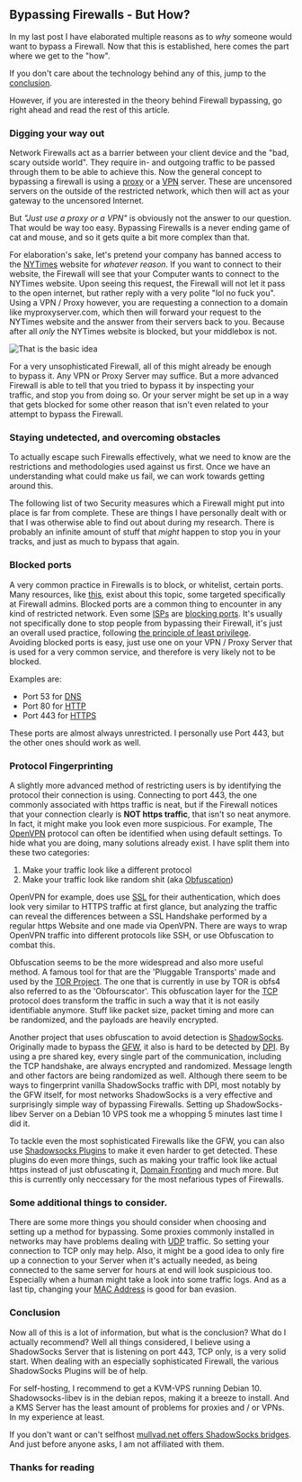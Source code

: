 ## Bypassing Firewalls - But How?

In my last post I have elaborated multiple reasons as to *why* someone
would want to bypass a Firewall. Now that this is established, here
comes the part where we get to the "how".

If you don\'t care about the technology behind any of this, jump to the
[conclusion](/bypassing-firewalls-but-how#c70 "conclusion").

However, if you are interested in the theory behind Firewall bypassing,
go right ahead and read the rest of this article.

### Digging your way out

Network Firewalls act as a barrier between your client device and the
"bad, scary outside world". They require in- and outgoing traffic to be
passed through them to be able to achieve this. Now the general concept
to bypassing a firewall is using a
[proxy](https://en.wikipedia.org/wiki/Proxy_server "Proxy server - Wikipedia") or a
[VPN](https://en.wikipedia.org/wiki/VPN "VPN Server - Wikipedia") server.
These are uncensored servers on the outside of the restricted network,
which then will act as your gateway to the uncensored Internet.

But *"Just use a proxy or a VPN"* is obviously not the answer to our
question. That would be way too easy. Bypassing Firewalls is a never
ending game of cat and mouse, and so it gets quite a bit more complex
than that. 

For elaboration\'s sake, let's pretend your company has banned access to
the [NYTimes](https://www.nytimes.com/ "NYTimes") website for *whatever
reason*. If you want to connect to their website, the Firewall will see
that your Computer wants to connect to the NYTimes website. Upon seeing
this request, the Firewall will not let it pass to the open internet,
but rather reply with a very polite "lol no fuck you". Using a VPN /
Proxy however, you are requesting a connection to a domain like
myproxyserver.com, which then will forward your request to the NYTimes
website and the answer from their servers back to you. Because after all
*only* the NYTimes website is blocked, but your middlebox is not.

![That is the basic
idea](/fileadmin/_processed_/e/8/csm_fw2_1bb9f2a5af.png)

For a very unsophisticated Firewall, all of this might already be enough
to bypass it. Any VPN or Proxy Server may suffice. But a more advanced
Firewall is able to tell that you tried to bypass it by inspecting your
traffic, and stop you from doing so. Or your server might be set up in a
way that gets blocked for some other reason that isn\'t even related to
your attempt to bypass the Firewall.

### Staying undetected, and overcoming obstacles

To actually escape such Firewalls effectively, what we need to know are
the restrictions and methodologies used against us first. Once we have
an understanding what could make us fail, we can work towards getting
around this.

The following list of two Security measures which a Firewall might put
into place is far from complete. These are things I have personally
dealt with or that I was otherwise able to find out about during my
research. There is probably an infinite amount of stuff that *might*
happen to stop you in your tracks, and just as much to bypass that
again.

### Blocked ports

A very common practice in Firewalls is to block, or whitelist, certain
ports. Many resources, like
[this](https://www.watchguard.com/wgrd-resource-center/security-fundamentals/what-is-a-port "Port article"),
exist about this topic, some targeted specifically at Firewall admins.
Blocked ports are a common thing to encounter in any kind of restricted
network. Even some
[ISPs](https://en.wikipedia.org/wiki/Internet_service_provider "ISP - Wikipedia") are
[blocking
ports](https://www.quora.com/What-are-ISP-blocking-ports "ISP blocking ports").
It\'s usually not specifically done to stop people from bypassing their
Firewall, it's just an overall used practice, following [the principle
of least
privilege](https://en.wikipedia.org/wiki/Principle_of_least_privilege "The principle of least privilige").
Avoiding blocked ports is easy, just use one on your VPN / Proxy Server
that is used for a very common service, and therefore is very likely not
to be blocked.

Examples are:

-   Port 53 for
    [DNS](https://en.wikipedia.org/wiki/Domain_Name_System "DNS")
-   Port 80 for
    [HTTP](https://en.wikipedia.org/wiki/Hypertext_Transfer_Protocol "HTTP - Wikipedia")
-   Port 443 for
    [HTTPS](https://en.wikipedia.org/wiki/HTTPS "HTTPS - Wikipedia")

These ports are almost always unrestricted. I personally use Port 443,
but the other ones should work as well.

### Protocol Fingerprinting

A slightly more advanced method of restricting users is by identifying
the protocol their connection is using. Connecting to port 443, the one
commonly associated with https traffic is neat, but if the Firewall
notices that your connection clearly is **NOT https traffic**, that
isn't so neat anymore. In fact, it might make you look even more
suspicious. For example, The
[OpenVPN](https://openvpn.net/what-is-a-vpn/ "OpenVPN - What is a VPN")
protocol can often be identified when using default settings. To hide
what you are doing, many solutions already exist. I have split them into
these two categories:

1.  Make your traffic look like a different protocol
2.  Make your traffic look like random shit (aka
    [Obfuscation](https://en.wikipedia.org/wiki/Obfuscation "Obfuscation - Wikipedia"))

OpenVPN for example, does use
[SSL](https://en.wikipedia.org/wiki/Secure_Sockets_Layer "SSL _ Wikipedia")
for their authentication, which does look very similar to HTTPS traffic
at first glance, but analyzing the traffic can reveal the differences
between a SSL Handshake performed by a regular https Website and one
made via OpenVPN. There are ways to wrap OpenVPN traffic into different
protocols like SSH, or use Obfuscation to combat this.

Obfuscation seems to be the more widespread and also more useful method.
A famous tool for that are the 'Pluggable Transports' made and used by
the [TOR Project](https://www.torproject.org/ "TOR Project"). The one
that is currently in use by TOR is obfs4 also referred to as the
'Obfourscator'. This obfuscation layer for the
[TCP](https://en.wikipedia.org/wiki/Transmission_Control_Protocol "TCP - Wikipedia")
protocol does transform the traffic in such a way that it is not easily
identifiable anymore. Stuff like packet size, packet timing and more can
be randomized, and the payloads are heavily encrypted.

Another project that uses obfuscation to avoid detection is
[ShadowSocks](https://shadowsocks.org/en/index.html "ShadowSocks Website").
Originally made to bypass the
[GFW](https://en.wikipedia.org/wiki/Great_Firewall "Great Firewall of China - Wikipedia"),
it also is hard to be detected by
[DPI](https://en.wikipedia.org/wiki/Deep_packet_inspection "Deep Packet Inspection - Wikipedia").
By using a pre shared key, every single part of the communication,
including the TCP handshake, are always encrypted and
randomized. Message length and other factors are being randomized as
well. Although there seem to be ways to fingerprint vanilla ShadowSocks
traffic with DPI, most notably by the GFW itself, for most
networks ShadowSocks is a very effective and surprisingly simple way of
bypassing Firewalls. Setting up ShadowSocks-libev Server on a Debian 10
VPS took me a whopping 5 minutes last time I did it.

To tackle even the most sophisticated Firewalls like the GFW, you can
also use [Shadowsocks
Plugins](https://shadowsocks.org/en/spec/Plugin.html "ShadowSocks Plugins")
to make it even harder to get detected. These plugins do even more
things, such as making your traffic look like actual https instead of
just obfuscating it, [Domain
Fronting](https://en.wikipedia.org/wiki/Domain_fronting "Domain Fronting") and
much more. But this is currently only neccessary for the most nefarious
types of Firewalls.

### Some additional things to consider.

There are some more things you should consider when choosing and setting
up a method for bypassing. Some proxies commonly installed in networks
may have problems dealing with
[UDP](https://en.wikipedia.org/wiki/User_Datagram_Protocol "UDP - Wikipedia")
traffic. So setting your connection to TCP only may help. Also, it might
be a good idea to only fire up a connection to your Server when it\'s
actually needed, as being connected to the same server for hours at end
will look suspicious too. Especially when a human might take a look into
some traffic logs. And as a last tip, changing your
[MAC Address](https://en.wikipedia.org/wiki/MAC_address "MAC - Wikipedia")
is good for ban evasion.

### Conclusion

Now all of this is a lot of information, but what is the conclusion?
What do I actually recommend? Well all things considered, I believe
using a ShadowSocks Server that is listening on port 443, TCP only, is a
very solid start. When dealing with an especially sophisticated
Firewall, the various ShadowSocks Plugins will be of help.

For self-hosting, I recommend to get a KVM-VPS running Debian 10.
Shadowsocks-libev is in the debian repos, making it a breeze to install.
And a KMS Server has the least amount of problems for proxies and / or
VPNs. In my experience at least. 

If you don\'t want or can't selfhost [mullvad.net offers ShadowSocks
bridges](https://mullvad.net/en/guides/intro-shadowsocks/ "Mullvad ShadowSocks").
And just before anyone asks, I am not affiliated with them.

### Thanks for reading
